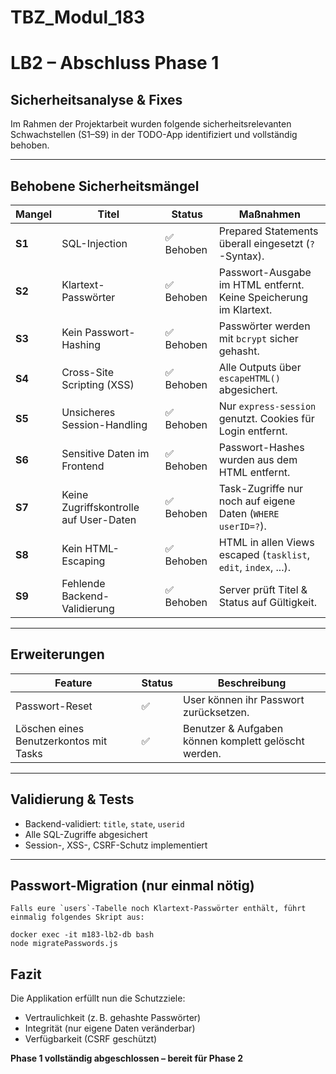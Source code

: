 # TBZ_Modul_183

# LB2 – Abschluss Phase 1

## Sicherheitsanalyse & Fixes

Im Rahmen der Projektarbeit wurden folgende sicherheitsrelevanten Schwachstellen (S1–S9) in der TODO-App identifiziert und vollständig behoben.

---

## Behobene Sicherheitsmängel

| Mangel | Titel                                       | Status   | Maßnahmen                                                                 |
|--------|---------------------------------------------|----------|---------------------------------------------------------------------------|
| **S1** | SQL-Injection                               | ✅ Behoben | Prepared Statements überall eingesetzt (`?`-Syntax).                      |
| **S2** | Klartext-Passwörter                         | ✅ Behoben | Passwort-Ausgabe im HTML entfernt. Keine Speicherung im Klartext.        |
| **S3** | Kein Passwort-Hashing                       | ✅ Behoben | Passwörter werden mit `bcrypt` sicher gehasht.                           |
| **S4** | Cross-Site Scripting (XSS)                  | ✅ Behoben | Alle Outputs über `escapeHTML()` abgesichert.                           |
| **S5** | Unsicheres Session-Handling                 | ✅ Behoben | Nur `express-session` genutzt. Cookies für Login entfernt.              |
| **S6** | Sensitive Daten im Frontend                 | ✅ Behoben | Passwort-Hashes wurden aus dem HTML entfernt.                            |
| **S7** | Keine Zugriffskontrolle auf User-Daten      | ✅ Behoben | Task-Zugriffe nur noch auf eigene Daten (`WHERE userID=?`).              |
| **S8** | Kein HTML-Escaping                          | ✅ Behoben | HTML in allen Views escaped (`tasklist`, `edit`, `index`, ...).         |
| **S9**| Fehlende Backend-Validierung                 | ✅ Behoben | Server prüft Titel & Status auf Gültigkeit.                              |


---

## Erweiterungen

| Feature                                      | Status   | Beschreibung |
|---------------------------------------------|----------|--------------|
|  Passwort-Reset                            | ✅         | User können ihr Passwort zurücksetzen. |
|  Löschen eines Benutzerkontos mit Tasks    | ✅         | Benutzer & Aufgaben können komplett gelöscht werden. |

---

##  Validierung & Tests

- Backend-validiert: `title`, `state`, `userid`
- Alle SQL-Zugriffe abgesichert
- Session-, XSS-, CSRF-Schutz implementiert


---

## Passwort-Migration (nur einmal nötig)

    Falls eure `users`-Tabelle noch Klartext-Passwörter enthält, führt einmalig folgendes Skript aus:

    docker exec -it m183-lb2-db bash
    node migratePasswords.js


##  Fazit

Die Applikation erfüllt nun die Schutzziele:
-  Vertraulichkeit (z. B. gehashte Passwörter)
-  Integrität (nur eigene Daten veränderbar)
-  Verfügbarkeit (CSRF geschützt)

 **Phase 1 vollständig abgeschlossen – bereit für Phase 2**

